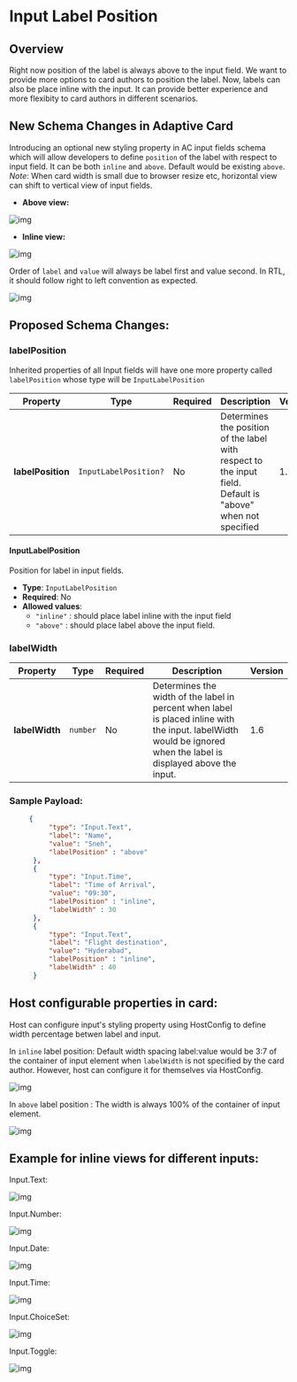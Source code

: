 # Input Label Position

## Overview
Right now position of the label is always above to the input field. We want to provide more options to card authors to position the label.
Now, labels can also be place inline with the input. It can provide better experience and more flexibity to card authors in different scenarios.

## New Schema Changes in Adaptive Card

Introducing an optional new styling property in AC input fields schema which will allow developers to define `position` of the label with respect to input field. It can be both `inline` and `above`. Default would be existing `above`.
	*Note*: When card width is small due to browser resize etc, horizontal view can shift to vertical view of input fields.

* **Above view:**

![img](./assets/InputLabels/InputLabelPositon/aboveView.PNG)

* **Inline view:**

![img](./assets/InputLabels/InputLabelPositon/inlineView.PNG)

Order of `label` and `value` will always be label first and value second. In RTL, it should follow right to left convention as expected.

![img](./assets/InputLabels/InputLabelPositon/labelInputOrder.PNG)

## Proposed Schema Changes:

### labelPosition
Inherited properties of all Input fields will have one more property called `labelPosition` whose type will be `InputLabelPosition`

| Property | Type | Required | Description | Version |
| -------- | ---- | -------- | ----------- | ------- |
| **labelPosition** | `InputLabelPosition?` | No | Determines the position of the label with respect to the input field. Default is "above" when not specified | 1.6 |

#### InputLabelPosition

Position for label in input fields.

* **Type**: `InputLabelPosition`
* **Required**: No
* **Allowed values**:
  * `"inline"` : should place label inline with the input field
  * `"above"` : should place label above the input field.

### labelWidth

| Property | Type | Required | Description | Version |
| -------- | ---- | -------- | ----------- | ------- |
| **labelWidth** | `number` | No | Determines the width of the label in percent when label is placed inline with the input. labelWidth would be ignored when the label is displayed above the input. | 1.6 |


### Sample Payload:

```json
     {
          "type": "Input.Text",
          "label": "Name",
          "value": "Sneh",
          "labelPosition" : "above"
      },
      {
          "type": "Input.Time",
          "label": "Time of Arrival",
          "value": "09:30",
          "labelPosition" : "inline",
          "labelWidth" : 30
      },
      {
          "type": "Input.Text",
          "label": "Flight destination",
          "value": "Hyderabad",
          "labelPosition" : "inline",
          "labelWidth" : 40
      }
```
## Host configurable properties in card:
Host can configure input's styling property using HostConfig to define width percentage betwen label and input.

In `inline` label position: Default width spacing label:value would be 3:7 of the container of input element when `labelWidth` is not specified by the card author. However, host can configure it for themselves via HostConfig.

![img](./assets/InputLabels/InputLabelPositon/inlineViews.PNG)

In `above` label position : The width is always 100% of the container of input element.

![img](./assets/InputLabels/InputLabelPositon/aboveViews.PNG)


## Example for inline views for different inputs:

Input.Text:

![img](./assets/InputLabels/InputLabelPositon/input_text.png)

Input.Number:

![img](./assets/InputLabels/InputLabelPositon/input_number.png)

Input.Date:

![img](./assets/InputLabels/InputLabelPositon/input_date.png)

Input.Time:

![img](./assets/InputLabels/InputLabelPositon/input_time.png)

Input.ChoiceSet:

![img](./assets/InputLabels/InputLabelPositon/input_choiceSet.png)

Input.Toggle:

![img](./assets/InputLabels/InputLabelPositon/input_toggle.png)






